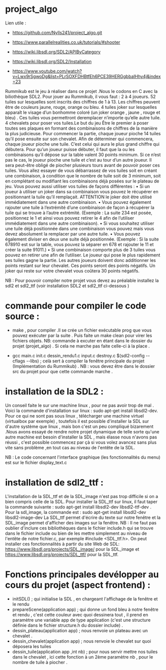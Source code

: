 # project_algo
Lien utile : 

- https://github.com/Nylls241/project_algo.git

- https://www.parallelrealities.co.uk/tutorials/#shooter

- https://wiki.libsdl.org/SDL2/APIByCategory

- https://wiki.libsdl.org/SDL2/Installation

- https://www.youtube.com/watch?v=Lwx9rSgwoDg&list=PLrSOXFDHBtfEh6PCE39HERGgbbaIHhy4j&index=23



Rummikub est le jeu à réaliser dans ce projet .Nous le codons en C avec la biliothèque SDL2. Pour jouer au Rummikub, il vous faut :
2 à 4 joueurs.
52 tuiles sur lesquelles sont inscrits des chiffres de 1 à 13. Les chiffres peuvent être de couleurs jaune, rouge,
orange ou bleu.
4 tuiles joker sur lesquelles apparaît le visage d’un bonhomme coloré (un joker orange , jaune , rouge et bleu) . Ces tuiles vous permettront deremplacer n’importe qu’elle autre tuile.
4 chevalets pour poser vos tuiles.Le but du jeu
Être le premier à poser toutes ses plaques en formant des combinaisons de chiffres de la manière la plus judicieuse.
Pour commencer la partie, chaque joueur pioche 14 tuiles qu’il pose ensuite sur son chevalet.
Afin de déterminer qui commencera, chaque joueur pioche une tuile. C’est celui qui aura le plus grand chiffre qui
débutera.
Pour qu’un joueur puisse débuter, il faut que la ou les combinaisons qu’il dépose sur la table valent 30 points minimum.
Si ce n’est pas le cas, le joueur pioche une tuile et c’est au tour d’un autre joueur.
Il sera peut-être obligé de piocher plusieurs tours avant de pouvoir poser ces tuiles.
Vous allez essayer de vous débarrassez de vos tuiles soit en créant une combinaison, à condition que le nombre de tuile
soit de 3 minimum, soit en complétant ou modifiant les combinaisons déjà posées sur le plateau de jeu.
Vous pouvez aussi utiliser vos tuiles de façons différentes :
• Si un joueur à utiliser un joker dans sa combinaison vous pouvez le récupérer en positionnant la tuile qu’il
remplaçait. ATTENTION le joker doit être utilisé immédiatement dans une autre combinaison.
• Vous pouvez également rajouter une tuile à l’extrémité d’une combinaison de façon à récupérer la tuile qui se
trouve à l’autre extrémité. (Exemple : La suite 234 est posée, positionnez le 1 et ainsi vous pouvez retirer le 4
afin de l’utiliser immédiatement dans une autre combinaison).
• Si vous souhaitez utiliser une tuile déjà positionnée dans une combinaison vous pouvez mais vous devez
absolument la remplacer par une autre tuile.
• Vous pouvez également diviser en deux une suite déjà positionnée. (Exemple : Si la suite 678910 est sur la
table, vous pouvez la séparer en 678 et rajouter le 11 et créer la suite 91011.)
• Si une combinaison comporte plus de 3 tuiles vous pouvez en retirer une afin de l’utiliser.
Le joueur qui pose le plus rapidement ses tuiles gagne la partie.
Les autres joueurs doivent donc additionner les points restant sur leur chevalet. Ces points seront des points négatifs. Un
joker qui reste sur votre chevalet vous coûtera 30 points négatifs.

NB : Pour pouvoir compiler notre projet vous devez au préalable installez la sdl2 et sdl2_ttf (voir installation SDL2 et sdl2_ttf ci-dessous ) 
 
# commande pour compiler le code source :

- make , pour compiler .Il se crée un fichier exécutable prog que vous pouvez exécuter par la suite . Puis faite un make clean pour virer les fichiers objets. NB: commande à excuter en étant dans le dossier du projet (projet_algo) . Si cela ne marche pas faite celle-ci à la place . 

- gcc main.c init.c dessin_rendu1.c input.c destroy.c $(sdl2-config --cflags --libs) ; celà sert à compiler la fenêtre principale du projet (Implémentation du Rummikub) . NB : vous devez être dans le dossier src du projet pour que cette commande marche .

# installation de la SDL2 :

 Un conseil faite le sur une machine linux , pour ne pas avoir trop de mal . Voici la commande d'installation sur linux  :
  sudo apt-get install libsdl2-dev. Pour ce qui ne sont pas sous linux , télécharger une machine virtuel (virtualbox par exemple) , toutefois il est possible d'installer la SDL sur d'autre système que linux , mais bon c'est un peu compliqué bizarement .Nous avons essayé de rendre notre projet dynamique de telle sorte qu'une autre machine est besoin d'installer la SDL , mais élasse nous n'avons pas réussi , c'est possible commencez par çà si vous volez avancez sans plus vite sans problème ,en tout cas au niveau de l'entête de la SDL.
  
 NB : Le code concernant l'interface graphique (les fonctionnalités du menu) est sur le fichier display_text.c
  
  
  #  installation de sdl2_ttf :
  L'installation de la SDL_ttf et de la SDL_image n'est pas trop difficile si on a bien compris celle de la SDL. Pour installer la SDL_ttf sur linux, il faut taper la commande suivante : sudo apt-get install libsdl2-dev libsdl2-ttf-dev . Pour la sdl_image, la commande est : sudo apt-get install libsdl2-dev libsdl2-image-dev La SDL_ttf permet d'écrire du texte sur notre fenêtre et la SDL_image permet d'afficher des images sur la fenêtre. NB : Il ne faut pas oublier d'inclure ces bibliothèques dans le fichier include.h qui se trouve dans le fichier include ou bien de les mettre simplement au niveau de l'entête de notre fichier.c, par exemple #include <SDL_ttf.h>. On peut installer ces fonctionnalités à partir du site Web de SDL: https://www.libsdl.org/projects/SDL_image/ pour la SDL_image et https://www.libsdl.org/projects/SDL_ttf/ pour la SDL_ttf.
  
  
  # Fonctions principales devélopper au cours du projet (aspect frontend) :
   - initSDL() ; qui initialise la SDL , en chargeant l'affichage de la fenêtre et le rendu 
   - prepareScene(application app) ; qui donne un fond bleu à notre fenêtre et rendu , c'est cette couleur avec quoi dessinera tout , il prend en paramètre une variable app de type application (c'est une structure définie dans le fichier structure.h du dossier include) .
   - dessin_plateau(application app) ; nous renvoie un plateau avec un chevalet .
   - dessin_chevalet(application app) ; nous renvoie le chevalet sur quoi déposera les tuiles  
   - dessin_tuile(application app ,int nb) ; pour nous servir mettre nos tuiles dans le chevalet , ici cette fonction à un 2ème paramètre nb , pour le nombre de tuile à piocher .
